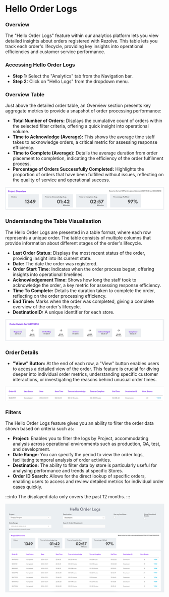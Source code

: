 # Hello Order Logs

### Overview

The "Hello Order Logs" feature within our analytics platform lets you view detailed insights about orders registered with Rezolve. This table lets you track each order's lifecycle, providing key insights into operational efficiencies and customer service performance.

### Accessing Hello Order Logs

- **Step 1:** Select the "Analytics" tab from the Navigation bar.
- **Step 2:** Click on "Hello Logs" from the dropdown menu.

### Overview Table

Just above the detailed order table, an Overview section presents key aggregate metrics to provide a snapshot of order processing performance:

- **Total Number of Orders:** Displays the cumulative count of orders within the selected filter criteria, offering a quick insight into operational volume.
- **Time to Acknowledge (Average):** This shows the average time staff takes to acknowledge orders, a critical metric for assessing response efficiency.
- **Time to Complete (Average):** Details the average duration from order placement to completion, indicating the efficiency of the order fulfilment process.
- **Percentage of Orders Successfully Completed:** Highlights the proportion of orders that have been fulfilled without issues, reflecting on the quality of service and operational success.

![](../../assets/canvas%20-%20hello%20order%20logs%20-%20overview.png)

### Understanding the Table Visualisation

The Hello Order Logs are presented in a table format, where each row represents a unique order. The table consists of multiple columns that provide information about different stages of the order's lifecycle.

- **Last Order Status:** Displays the most recent status of the order, providing insight into its current state.
- **Date:** The date the order was registered.
- **Order Start Time:** Indicates when the order process began, offering insights into operational timelines.
- **Acknowledgement Time:** Shows how long the staff took to acknowledge the order, a key metric for assessing response efficiency.
- **Time To Complete:** Details the duration taken to complete the order, reflecting on the order processing efficiency.
- **End Time:** Marks when the order was completed, giving a complete overview of the order's lifecycle.
- **DestinationID:** A unique identifier for each store.

![](../../assets/canvas%20-%20hello%20order%20logs%20-%20order%20details.png)

### Order Details

- **"View" Button:** At the end of each row, a "View" button enables users to access a detailed view of the order. This feature is crucial for diving deeper into individual order metrics, understanding specific customer interactions, or investigating the reasons behind unusual order times.
    
![](../../assets/canvas%20-%20hello%20order%20logs%20-%20row.png)
    

### Filters

The Hello Order Logs feature gives you an ability to filter the order data shown based on criteria such as:

- **Project:** Enables you to filter the logs by Project, accommodating analysis across operational environments such as production, QA, test, and development.
- **Date Range:** You can specify the period to view the order logs, facilitating temporal analysis of order activities.
- **Destination:** The ability to filter data by store is particularly useful for analysing performance and trends at specific Stores.
- **Order ID Search:** Allows for the direct lookup of specific orders, enabling users to access and review detailed metrics for individual order cases quickly.

:::info
The displayed data only covers the past 12 months.
:::

![](../../assets/canvas%20-%20hello%20order%20logs%20documentation.png)
